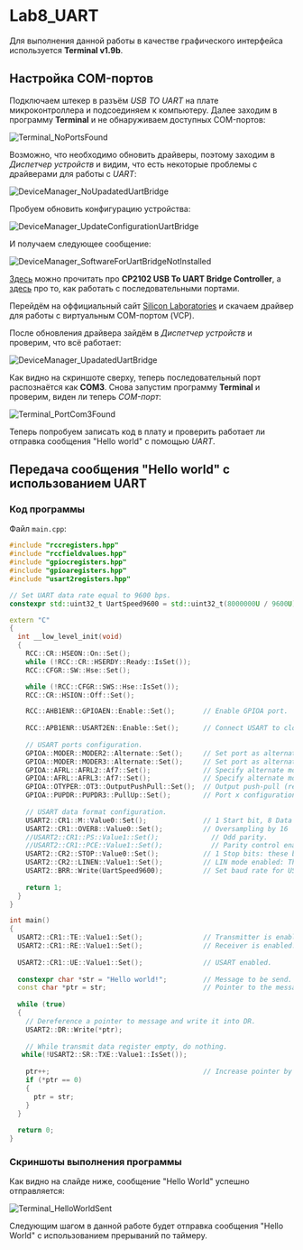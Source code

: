 # Lab8_UART

<!--
[Здесь](https://www.nxp.com/files-static/training_pdf/29021_S08_SLIN_WBT.pdf) на странице 4 можно почитать, из чего состоит передаваемое сообщение.
-->

Для выполнения данной работы в качестве графического интерфейса используется **Terminal v1.9b**. 

## Настройка COM-портов

Подключаем штекер в разъём *USB TO UART* на плате микроконтроллера и подсоединяем к компьютеру. 
Далее заходим в программу **Terminal** и не обнаруживаем доступных COM-портов: 

![Terminal_NoPortsFound](img/Terminal_NoPortsFound.png)

Возможно, что необходимо обновить драйверы, поэтому заходим в *Диспетчер устройств* и видим, что есть некоторые проблемы с драйверами для работы с *UART*: 

![DeviceManager_NoUpadatedUartBridge](img/DeviceManager_NoUpadatedUartBridge.png)

Пробуем обновить конфигурацию устройства: 

![DeviceManager_UpdateConfigurationUartBridge](img/DeviceManager_UpdateConfigurationUartBridge.png)

И получаем следующее сообщение: 

![DeviceManager_SoftwareForUartBridgeNotInstalled](img/DeviceManager_SoftwareForUartBridgeNotInstalled.png)

[Здесь](https://www.silabs.com/documents/public/data-sheets/CP2102-9.pdf) можно прочитать про **CP2102 USB To UART Bridge Controller**, а [здесь](https://www.silabs.com/documents/public/application-notes/an197.pdf) про то, как работать с последовательными портами. 

Перейдём на оффициальный сайт [Silicon Laboratories](https://www.silabs.com/developers/usb-to-uart-bridge-vcp-drivers) и скачаем драйвер для работы с виртуальным COM-портом (VCP). 

После обновления драйвера зайдём в *Диспетчер устройств* и проверим, что всё работает: 

![DeviceManager_UpadatedUartBridge](img/DeviceManager_UpadatedUartBridge.png)

Как видно на скриншоте сверху, теперь последовательный порт распознаётся как **COM3**. 
Снова запустим программу **Terminal** и проверим, виден ли теперь *COM-порт*: 

![Terminal_PortCom3Found](img/Terminal_PortCom3Found.png)

Теперь попробуем записать код в плату и проверить работает ли отправка сообщения "Hello world" с помощью *UART*. 

## Передача сообщения "Hello world" с использованием UART

### Код программы 

Файл `main.cpp`: 
```C++
#include "rccregisters.hpp"
#include "rccfieldvalues.hpp"
#include "gpiocregisters.hpp"
#include "gpioaregisters.hpp"
#include "usart2registers.hpp"

// Set UART data rate equal to 9600 bps. 
constexpr std::uint32_t UartSpeed9600 = std::uint32_t(8000000U / 9600U);

extern "C"
{
  int __low_level_init(void)
  {
    RCC::CR::HSEON::On::Set();
    while (!RCC::CR::HSERDY::Ready::IsSet());
    RCC::CFGR::SW::Hse::Set();

    while (!RCC::CFGR::SWS::Hse::IsSet());
    RCC::CR::HSION::Off::Set();

    RCC::AHB1ENR::GPIOAEN::Enable::Set();       // Enable GPIOA port. 
    
    RCC::APB1ENR::USART2EN::Enable::Set();      // Connect USART to clocking source. 
    
    // USART ports configuration. 
    GPIOA::MODER::MODER2::Alternate::Set();     // Set port as alternative for Uart2 TX.
    GPIOA::MODER::MODER3::Alternate::Set();     // Set port as alternative for Uart2 RX.
    GPIOA::AFRL::AFRL2::Af7::Set();             // Specify alternate mode Uart2 TX. 
    GPIOA::AFRL::AFRL3::Af7::Set();             // Specify alternate mode Uart2 RX. 
    GPIOA::OTYPER::OT3::OutputPushPull::Set();  // Output push-pull (reset state). 
    GPIOA::PUPDR::PUPDR3::PullUp::Set();        // Port x configuration bits: these bits are written by software to configure the I/O pull-up or pull-down. 
        
    // USART data format configuration. 
    USART2::CR1::M::Value0::Set();              // 1 Start bit, 8 Data bits, n Stop bit
    USART2::CR1::OVER8::Value0::Set();          // Oversampling by 16
    //USART2::CR1::PS::Value1::Set();             // Odd parity. 
    //USART2::CR1::PCE::Value1::Set();            // Parity control enabled.
    USART2::CR2::STOP::Value0::Set();           // 1 Stop bits: these bits are used for programming the stop bits.
    USART2::CR2::LINEN::Value1::Set();          // LIN mode enabled: This bit is set and cleared by software.
    USART2::BRR::Write(UartSpeed9600);          // Set baud rate for USART. 
        
    return 1;
  }
}

int main()
{
  USART2::CR1::TE::Value1::Set();               // Transmitter is enabled. 
  USART2::CR1::RE::Value1::Set();               // Receiver is enabled. 
  
  USART2::CR1::UE::Value1::Set();               // USART enabled.
  
  constexpr char *str = "Hello world!";         // Message to be send. 
  const char *ptr = str;                        // Pointer to the message. 
  
  while (true)
  {
    // Dereference a pointer to message and write it into DR. 
    USART2::DR::Write(*ptr); 
    
    // While transmit data register empty, do nothing. 
   while(!USART2::SR::TXE::Value1::IsSet());
    
    ptr++;                                      // Increase pointer by one. 
    if (*ptr == 0)
    {
      ptr = str;
    }
  }
  
  return 0;
}
```

### Скриншоты выполнения программы 

Как видно на слайде ниже, сообщение "Hello World" успешно отправляется: 

![Terminal_HelloWorldSent](img/Terminal_HelloWorldSent.png)

Следующим шагом в данной работе будет отправка сообщения "Hello World" с использованием прерываний по таймеру. 

<!--
## Использование прерываний

### Код программы 

Файл `main.cpp`: 
```C++

```

### Скриншоты выполнения программы 

![](img/)
-->


